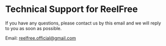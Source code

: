 # Technical Support for ReelFree

If you have any questions, please contact us by this email and we will reply to you as soon as possible.

Email: reelfree.official@gmail.com
